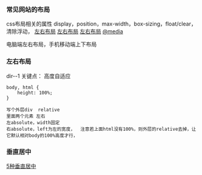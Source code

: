 
### 常见网站的布局

css布局相关的属性 display，position，max-width，box-sizing，float/clear，清除浮动，
[左右布局](https://vue-loader.vuejs.org/en/index.html)
[左右布局](https://vuefe.cn/guide/single-file-components.html)
[左右布局](https://nodejs.org/dist/latest-v7.x/docs/api/)
[@media](http://mediaqueri.es/)

电脑端左右布局，手机移动端上下布局


### 左右布局

dir--1 关键点： 高度自适应
```
body, html {
	height: 100%;
}

写个外层div  relative
里面两个元素 左右
左absolute，width固定
右absolute，left为左的宽度，  注意若上面html没有100%，则外层的relative去掉，让它默认相对body的100%高度才行，
```

### 垂直居中

[5种垂直居中](https://www.qianduan.net/css-to-achieve-the-vertical-center-of-the-five-kinds-of-methods/)
